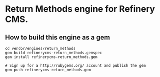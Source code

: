 # Return Methods engine for Refinery CMS.

## How to build this engine as a gem

    cd vendor/engines/return_methods
    gem build refinerycms-return_methods.gemspec
    gem install refinerycms-return_methods.gem
    
    # Sign up for a http://rubygems.org/ account and publish the gem
    gem push refinerycms-return_methods.gem